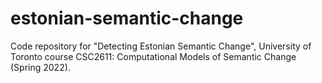 # estonian-semantic-change

Code repository for "Detecting Estonian Semantic Change", University of Toronto course CSC2611: Computational Models of Semantic Change (Spring 2022).
